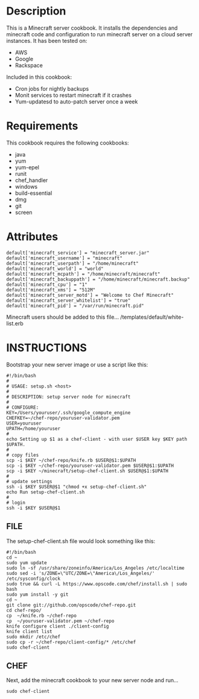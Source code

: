 Description
===========

This is a Minecraft server cookbook.  It installs the dependencies and minecraft code and configuration to run minecraft server on a cloud server instances.  It has been tested on:

- AWS
- Google
- Rackspace

Included in this cookbook:
- Cron jobs for nightly backups
- Monit services to restart minecraft if it crashes
- Yum-updatesd to auto-patch server once a week

Requirements
============

This cookbook requires the following cookbooks:

- java
- yum 
- yum-epel 
- runit 
- chef_handler 
- windows 
- build-essential 
- dmg 
- git 
- screen 

Attributes
==========

	default['minecraft_service'] = "minecraft_server.jar"
	default['minecraft_username'] = "minecraft"
	default['minecraft_userpath'] = "/home/minecraft"
	default['minecraft_world'] = "world"
	default['minecraft_mcpath'] = "/home/minecraft/minecraft"
	default['minecraft_backuppath'] = "/home/minecraft/minecraft.backup"
	default['minecraft_cpu'] = "1"
	default['minecraft_xms'] = "512M"
	default['minecraft_server_motd'] = "Welcome to Chef Minecraft"
	default['minecraft_server_whitelist'] = "true"
	default['minecraft_pid'] = "/var/run/minecraft.pid"

Minecraft users should be added to this file...
	/templates/default/white-list.erb

INSTRUCTIONS
============

Bootstrap your new server image or use a script like this:

	#!/bin/bash
	#
	# USAGE: setup.sh <host>
	#
	# DESCRIPTION: setup server node for minecraft 
	#
	# CONFIGURE:
	KEY=/Users/youruser/.ssh/google_compute_engine
	CHEFKEY=~/chef-repo/youruser-validator.pem
	USER=youruser
	UPATH=/home/youruser
	#
	echo Setting up $1 as a chef-client - with user $USER key $KEY path $UPATH.
	#
	# copy files
	scp -i $KEY ~/chef-repo/knife.rb $USER@$1:$UPATH
	scp -i $KEY ~/chef-repo/youruser-validator.pem $USER@$1:$UPATH
	scp -i $KEY ~/minecraft/setup-chef-client.sh $USER@$1:$UPATH
	#
	# update settings
	ssh -i $KEY $USER@$1 "chmod +x setup-chef-client.sh"
	echo Run setup-chef-client.sh
	#
	# login
	ssh -i $KEY $USER@$1


FILE
----

The setup-chef-client.sh file would look something like this:

	#!/bin/bash
	cd ~
	sudo yum update
	sudo ln -sf /usr/share/zoneinfo/America/Los_Angeles /etc/localtime
	sudo sed -i 's/ZONE=\"UTC/ZONE=\"America\/Los_Angeles/' /etc/sysconfig/clock
	sudo true && curl -L https://www.opscode.com/chef/install.sh | sudo bash
	sudo yum install -y git
	cd ~
	git clone git://github.com/opscode/chef-repo.git
	cd chef-repo/
	cp  ~/knife.rb ~/chef-repo
	cp  ~/youruser-validator.pem ~/chef-repo
	knife configure client ./client-config
	knife client list
	sudo mkdir /etc/chef
	sudo cp -r ~/chef-repo/client-config/* /etc/chef
	sudo chef-client


CHEF
----

Next, add the minecraft cookbook to your new server node and run...

	sudo chef-client


